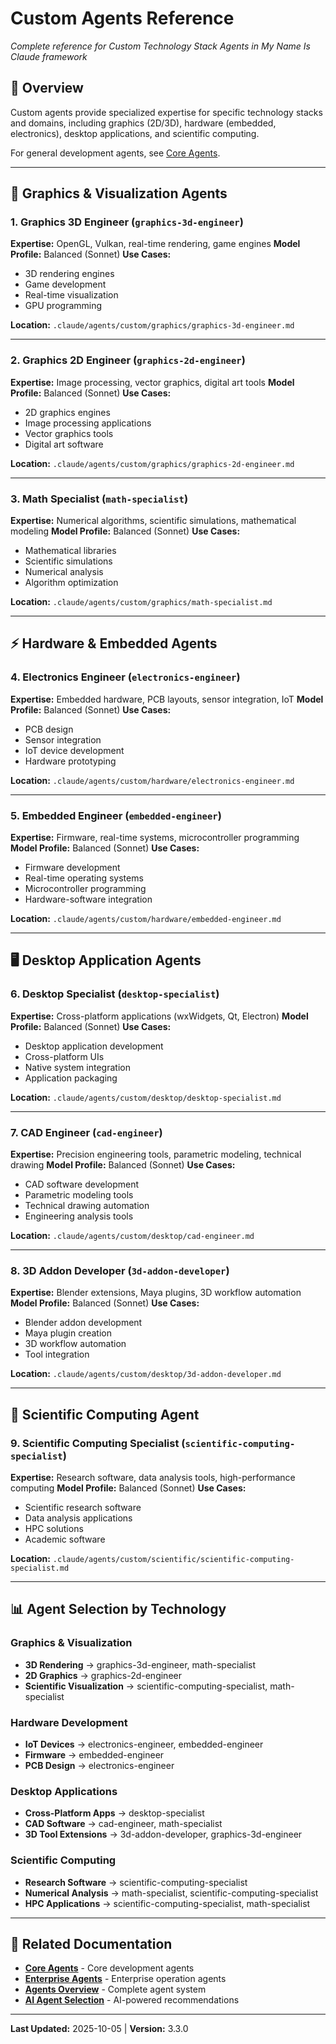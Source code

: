 # Custom Agents Reference

*Complete reference for Custom Technology Stack Agents in My Name Is Claude framework*

## 🎯 Overview

Custom agents provide specialized expertise for specific technology stacks and domains, including graphics (2D/3D), hardware (embedded, electronics), desktop applications, and scientific computing.

For general development agents, see [Core Agents](core-agents.md).

---

## 🎨 Graphics & Visualization Agents

### **1. Graphics 3D Engineer** (`graphics-3d-engineer`)

**Expertise:** OpenGL, Vulkan, real-time rendering, game engines
**Model Profile:** Balanced (Sonnet)
**Use Cases:**
- 3D rendering engines
- Game development
- Real-time visualization
- GPU programming

**Location:** `.claude/agents/custom/graphics/graphics-3d-engineer.md`

---

### **2. Graphics 2D Engineer** (`graphics-2d-engineer`)

**Expertise:** Image processing, vector graphics, digital art tools
**Model Profile:** Balanced (Sonnet)
**Use Cases:**
- 2D graphics engines
- Image processing applications
- Vector graphics tools
- Digital art software

**Location:** `.claude/agents/custom/graphics/graphics-2d-engineer.md`

---

### **3. Math Specialist** (`math-specialist`)

**Expertise:** Numerical algorithms, scientific simulations, mathematical modeling
**Model Profile:** Balanced (Sonnet)
**Use Cases:**
- Mathematical libraries
- Scientific simulations
- Numerical analysis
- Algorithm optimization

**Location:** `.claude/agents/custom/graphics/math-specialist.md`

---

## ⚡ Hardware & Embedded Agents

### **4. Electronics Engineer** (`electronics-engineer`)

**Expertise:** Embedded hardware, PCB layouts, sensor integration, IoT
**Model Profile:** Balanced (Sonnet)
**Use Cases:**
- PCB design
- Sensor integration
- IoT device development
- Hardware prototyping

**Location:** `.claude/agents/custom/hardware/electronics-engineer.md`

---

### **5. Embedded Engineer** (`embedded-engineer`)

**Expertise:** Firmware, real-time systems, microcontroller programming
**Model Profile:** Balanced (Sonnet)
**Use Cases:**
- Firmware development
- Real-time operating systems
- Microcontroller programming
- Hardware-software integration

**Location:** `.claude/agents/custom/hardware/embedded-engineer.md`

---

## 🖥️ Desktop Application Agents

### **6. Desktop Specialist** (`desktop-specialist`)

**Expertise:** Cross-platform applications (wxWidgets, Qt, Electron)
**Model Profile:** Balanced (Sonnet)
**Use Cases:**
- Desktop application development
- Cross-platform UIs
- Native system integration
- Application packaging

**Location:** `.claude/agents/custom/desktop/desktop-specialist.md`

---

### **7. CAD Engineer** (`cad-engineer`)

**Expertise:** Precision engineering tools, parametric modeling, technical drawing
**Model Profile:** Balanced (Sonnet)
**Use Cases:**
- CAD software development
- Parametric modeling tools
- Technical drawing automation
- Engineering analysis tools

**Location:** `.claude/agents/custom/desktop/cad-engineer.md`

---

### **8. 3D Addon Developer** (`3d-addon-developer`)

**Expertise:** Blender extensions, Maya plugins, 3D workflow automation
**Model Profile:** Balanced (Sonnet)
**Use Cases:**
- Blender addon development
- Maya plugin creation
- 3D workflow automation
- Tool integration

**Location:** `.claude/agents/custom/desktop/3d-addon-developer.md`

---

## 🔬 Scientific Computing Agent

### **9. Scientific Computing Specialist** (`scientific-computing-specialist`)

**Expertise:** Research software, data analysis tools, high-performance computing
**Model Profile:** Balanced (Sonnet)
**Use Cases:**
- Scientific research software
- Data analysis applications
- HPC solutions
- Academic software

**Location:** `.claude/agents/custom/scientific/scientific-computing-specialist.md`

---

## 📊 Agent Selection by Technology

### **Graphics & Visualization**
- **3D Rendering** → graphics-3d-engineer, math-specialist
- **2D Graphics** → graphics-2d-engineer
- **Scientific Visualization** → scientific-computing-specialist, math-specialist

### **Hardware Development**
- **IoT Devices** → electronics-engineer, embedded-engineer
- **Firmware** → embedded-engineer
- **PCB Design** → electronics-engineer

### **Desktop Applications**
- **Cross-Platform Apps** → desktop-specialist
- **CAD Software** → cad-engineer, math-specialist
- **3D Tool Extensions** → 3d-addon-developer, graphics-3d-engineer

### **Scientific Computing**
- **Research Software** → scientific-computing-specialist
- **Numerical Analysis** → math-specialist, scientific-computing-specialist
- **HPC Applications** → scientific-computing-specialist, math-specialist

---

## 🔗 Related Documentation

- **[Core Agents](core-agents.md)** - Core development agents
- **[Enterprise Agents](enterprise-agents.md)** - Enterprise operation agents
- **[Agents Overview](agents-overview.md)** - Complete agent system
- **[AI Agent Selection](ai-agent-selection.md)** - AI-powered recommendations

---

**Last Updated:** 2025-10-05 | **Version:** 3.3.0
